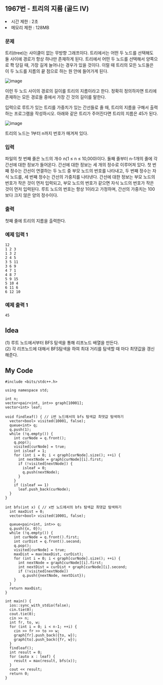 ## 1967번 - 트리의 지름 (골드 IV)

<li>시간 제한 : 2초</li>
<li>메모리 제한 : 128MB</li>

### 문제
트리(tree)는 사이클이 없는 무방향 그래프이다. 트리에서는 어떤 두 노드를 선택해도 둘 사이에 경로가 항상 하나만 존재하게 된다. 트리에서 어떤 두 노드를 선택해서 양쪽으로 쫙 당길 때, 가장 길게 늘어나는 경우가 있을 것이다. 이럴 때 트리의 모든 노드들은 이 두 노드를 지름의 끝 점으로 하는 원 안에 들어가게 된다.<br>

![image](https://user-images.githubusercontent.com/82569171/227779743-44431800-eede-426e-810b-97a831b08c92.png)<br>

이런 두 노드 사이의 경로의 길이를 트리의 지름이라고 한다. 정확히 정의하자면 트리에 존재하는 모든 경로들 중에서 가장 긴 것의 길이를 말한다.<br>

입력으로 루트가 있는 트리를 가중치가 있는 간선들로 줄 때, 트리의 지름을 구해서 출력하는 프로그램을 작성하시오. 아래와 같은 트리가 주어진다면 트리의 지름은 45가 된다.<br>

![image](https://user-images.githubusercontent.com/82569171/227779757-8762c49c-5398-4134-b225-0c327d002897.png)<br>

트리의 노드는 1부터 n까지 번호가 매겨져 있다.<br>

### 입력
파일의 첫 번째 줄은 노드의 개수 n(1 ≤ n ≤ 10,000)이다. 둘째 줄부터 n-1개의 줄에 각 간선에 대한 정보가 들어온다. 간선에 대한 정보는 세 개의 정수로 이루어져 있다. 첫 번째 정수는 간선이 연결하는 두 노드 중 부모 노드의 번호를 나타내고, 두 번째 정수는 자식 노드를, 세 번째 정수는 간선의 가중치를 나타낸다. 간선에 대한 정보는 부모 노드의 번호가 작은 것이 먼저 입력되고, 부모 노드의 번호가 같으면 자식 노드의 번호가 작은 것이 먼저 입력된다. 루트 노드의 번호는 항상 1이라고 가정하며, 간선의 가중치는 100보다 크지 않은 양의 정수이다.<br>

### 출력
첫째 줄에 트리의 지름을 출력한다.<br>

### 예제 입력 1
```
12
1 2 3
1 3 2
2 4 5
3 5 11
3 6 9
4 7 1
4 8 7
5 9 15
5 10 4
6 11 6
6 12 10
```
### 예제 출력 1
```
45
```

## Idea
(1) 루트 노드에서부터 BFS 탐색을 통해 리프노드 배열을 만든다.<br>
(2) 각 리프노드에 대해서 BFS탐색을 하여 최대 거리를 탐색할 때 마다 최댓값을 갱신해준다.<br>

## My Code
```
#include <bits/stdc++.h>

using namespace std;

int n;
vector<pair<int, int>> graph[10001];
vector<int> leaf;

void findleaf() { // i번 노드에서의 bfs 탐색값 최댓값 탐색하기
  vector<bool> visited(10001, false);
  queue<int> q;
  q.push(1);
  while (!q.empty()) {
    int curNode = q.front();
    q.pop();
    visited[curNode] = true;
    int isleaf = 1;
    for (int i = 0; i < graph[curNode].size(); ++i) {
      int nextNode = graph[curNode][i].first;
      if (!visited[nextNode]) {
        isleaf = 0;
        q.push(nextNode);
      }
    }
    if (isleaf == 1)
      leaf.push_back(curNode);
  }
}

int bfs(int x) { // x번 노드에서의 bfs 탐색값 최댓값 탐색하기
  int maxDist = 0;
  vector<bool> visited(10001, false);

  queue<pair<int, int>> q;
  q.push({x, 0});
  while (!q.empty()) {
    int curNode = q.front().first;
    int curDist = q.front().second;
    q.pop();
    visited[curNode] = true;
    maxDist = max(maxDist, curDist);
    for (int i = 0; i < graph[curNode].size(); ++i) {
      int nextNode = graph[curNode][i].first;
      int nextDist = curDist + graph[curNode][i].second;
      if (!visited[nextNode])
        q.push({nextNode, nextDist});
    }
  }
  return maxDist;
}

int main() {
  ios::sync_with_stdio(false);
  cin.tie(0);
  cout.tie(0);
  cin >> n;
  int fr, to, w;
  for (int i = 0; i < n-1; ++i) {
    cin >> fr >> to >> w;
    graph[fr].push_back({to, w});
    graph[to].push_back({fr, w});
  }
  findleaf();
  int result = 0;
  for (auto x : leaf) {
    result = max(result, bfs(x));
  }
  cout << result;
  return 0;
}
```
